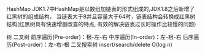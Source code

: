  HashMap
 JDK1.7中HashMap是以数组加链表的形式组成的,JDK1.8之后新增了红黑树的组成结构，
 当链表大于8并且容量大于64时，链表结构会转换成红黑树结构(红黑树具有快速增删改查的特点,
有效的解决链表过长时操作比较慢的问题)

树
二叉树
前序遍历(Pre-order)：根-左-右
中序遍历(In-order)：左-根-右
后序遍历(Post-order)：左-右-根
二叉搜索树
insert/search/delete O(log n)
